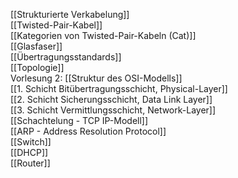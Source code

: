 [[Strukturierte Verkabelung]]<br>
[[Twisted-Pair-Kabel]]<br>
[[Kategorien von Twisted-Pair-Kabeln (Cat)]]<br>
[[Glasfaser]]<br>
[[Übertragungsstandards]]<br>
[[Topologie]]<br>
Vorlesung 2: [[Struktur des OSI-Modells]]<br>
	[[1. Schicht Bitübertragungsschicht, Physical-Layer]]<br>
	[[2. Schicht Sicherungsschicht, Data Link Layer]]<br>
	[[3. Schicht Vermittlungsschicht, Network-Layer]]<br>
[[Schachtelung - TCP IP-Modell]]<br>
[[ARP - Address Resolution Protocol]]<br>
[[Switch]]<br>
[[DHCP]]<br>
[[Router]]<br>

